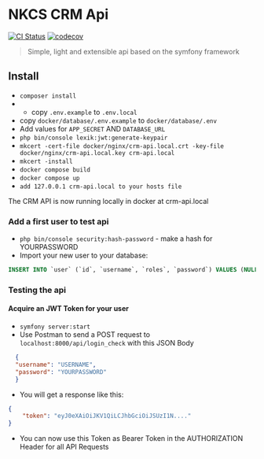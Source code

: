 # NKCS CRM Api
[![CI Status](https://github.com/Praesidiarius/nkcs-crm-api/workflows/CI/badge.svg)](https://github.com/Praesidiarius/nkcs-crm-api/actions)
[![codecov](https://codecov.io/gh/Praesidiarius/nkcs-crm-api/branch/main/graph/badge.svg?token=Z01K94CXNN)](https://codecov.io/gh/Praesidiarius/nkcs-crm-api)
> Simple, light and extensible api based on the symfony framework

## Install
- ``composer install``
- - copy `.env.example` to ``.env.local``
- copy `docker/database/.env.example` to ``docker/database/.env``
- Add values for ``APP_SECRET`` AND ``DATABASE_URL``
- ``php bin/console lexik:jwt:generate-keypair``
- ``mkcert -cert-file docker/nginx/crm-api.local.crt -key-file docker/nginx/crm-api.local.key crm-api.local``
- ``mkcert -install``
- ``docker compose build``
- ``docker compose up``
- ``add 127.0.0.1 crm-api.local to your hosts file``

The CRM API is now running locally in docker at crm-api.local

### Add a first user to test api
- ``php bin/console security:hash-password`` - make a hash for YOURPASSWORD
- Import your new user to your database:
```SQL
INSERT INTO `user` (`id`, `username`, `roles`, `password`) VALUES (NULL, 'USERNAME', '[]', 'YOURPASSWORDHASH'); 
```

### Testing the api
#### Acquire an JWT Token for your user
- ``symfony server:start``
- Use Postman to send a POST request to ``localhost:8000/api/login_check`` with this JSON Body
```JSON
  {
  "username": "USERNAME",
  "password": "YOURPASSWORD"
  }
```
- You will get a response like this:
```JSON
{
    "token": "eyJ0eXAiOiJKV1QiLCJhbGciOiJSUzI1N...."
}
```
- You can now use this Token as Bearer Token in the AUTHORIZATION Header for all API Requests
